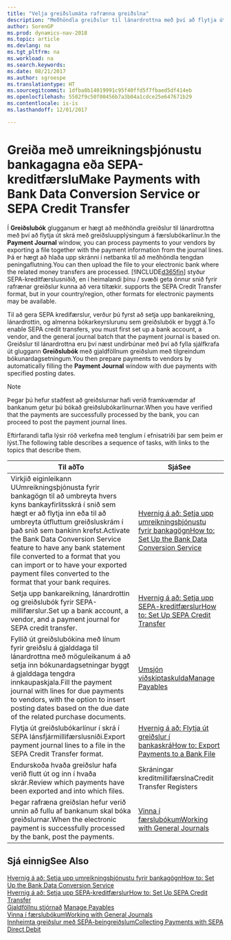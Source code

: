 ```yaml
---
title: "Velja greiðslumáta rafrænna greiðslna"
description: "Meðhöndla greiðslur til lánardrottna með því að flytja út skrá með greiðsluupplýsingum á færslubókarlínur."
author: SorenGP
ms.prod: dynamics-nav-2018
ms.topic: article
ms.devlang: na
ms.tgt_pltfrm: na
ms.workload: na
ms.search.keywords: 
ms.date: 08/21/2017
ms.author: sgroespe
ms.translationtype: HT
ms.sourcegitcommit: 1dfba8b14019991c95f40ffd5f7fbaed5df414eb
ms.openlocfilehash: 5502f9c50f00456b7a3b04a1cdce25e647671b29
ms.contentlocale: is-is
ms.lasthandoff: 12/01/2017

---
```

# <a name="make-payments-with-bank-data-conversion-service-or-sepa-credit-transfer"></a><span data-ttu-id="9e32b-103">Greiða með umreikningsþjónustu bankagagna eða SEPA-kreditfærslu</span><span class="sxs-lookup"><span data-stu-id="9e32b-103">Make Payments with Bank Data Conversion Service or SEPA Credit Transfer</span></span>
<span data-ttu-id="9e32b-104">Í **Greiðslubók** glugganum er hægt að meðhöndla greiðslur til lánardrottna með því að flytja út skrá með greiðsluupplýsingum á færslubókarlínur.</span><span class="sxs-lookup"><span data-stu-id="9e32b-104">In the **Payment Journal** window, you can process payments to your vendors by exporting a file together with the payment information from the journal lines.</span></span> <span data-ttu-id="9e32b-105">Þá er hægt að hlaða upp skránni í netbanka til að meðhöndla tengdan peningaflutning.</span><span class="sxs-lookup"><span data-stu-id="9e32b-105">You can then upload the file to your electronic bank where the related money transfers are processed.</span></span> [!INCLUDE[d365fin](includes/d365fin_md.md)]<span data-ttu-id="9e32b-106"> styður SEPA-kreditfærslusniðið, en í heimalandi þínu / svæði geta önnur snið fyrir rafrænar greiðslur kunna að vera tiltækir.</span><span class="sxs-lookup"><span data-stu-id="9e32b-106"> supports the SEPA Credit Transfer format, but in your country/region, other formats for electronic payments may be available.</span></span>   

 <span data-ttu-id="9e32b-107">Til að gera SEPA kredifærslur, verður þú fyrst að setja upp bankareikning, lánardrottin, og almenna bókarkeyrslurunu sem greiðslubók er byggt á.</span><span class="sxs-lookup"><span data-stu-id="9e32b-107">To enable SEPA credit transfers, you must first set up a bank account, a vendor, and the general journal batch that the payment journal is based on.</span></span> <span data-ttu-id="9e32b-108">Greiðslur til lánardrottna eru því næst undirbúnar með því að fylla sjálfkrafa út gluggann **Greiðslubók** með gjaldföllnum greiðslum með tilgreindum bókunardagsetningum.</span><span class="sxs-lookup"><span data-stu-id="9e32b-108">You then prepare payments to vendors by automatically filling the **Payment Journal** window with due payments with specified posting dates.</span></span>  

> [!NOTE]  
>  <span data-ttu-id="9e32b-109">Þegar þú hefur staðfest að greiðslurnar hafi verið framkvæmdar af bankanum getur þú bókað greiðslubókarlínurnar.</span><span class="sxs-lookup"><span data-stu-id="9e32b-109">When you have verified that the payments are successfully processed by the bank, you can proceed to post the payment journal lines.</span></span>  

 <span data-ttu-id="9e32b-110">Eftirfarandi tafla lýsir röð verkefna með tenglum í efnisatriði þar sem þeim er lýst.</span><span class="sxs-lookup"><span data-stu-id="9e32b-110">The following table describes a sequence of tasks, with links to the topics that describe them.</span></span>   

|<span data-ttu-id="9e32b-111">**Til að**</span><span class="sxs-lookup"><span data-stu-id="9e32b-111">**To**</span></span>|<span data-ttu-id="9e32b-112">**Sjá**</span><span class="sxs-lookup"><span data-stu-id="9e32b-112">**See**</span></span>|  
|------------|-------------|  
|<span data-ttu-id="9e32b-113">Virkjið eiginleikann UUmreikningsþjónusta fyrir bankagögn til að umbreyta hvers kyns bankayfirlitsskrá í snið sem hægt er að flytja inn eða til að umbreyta útfluttum greiðsluskrám í það snið sem bankinn krefst.</span><span class="sxs-lookup"><span data-stu-id="9e32b-113">Activate the Bank Data Conversion Service feature to have any bank statement file converted to a format that you can import or to have your exported payment files converted to the format that your bank requires.</span></span>|[<span data-ttu-id="9e32b-114">Hvernig á að: Setja upp umreikningsþjónustu fyrir bankagögn</span><span class="sxs-lookup"><span data-stu-id="9e32b-114">How to: Set Up the Bank Data Conversion Service</span></span>](bank-how-setup-bank-data-conversion-service.md)|  
|<span data-ttu-id="9e32b-115">Setja upp bankareikning, lánardrottin og greiðslubók fyrir SEPA-millifærslur.</span><span class="sxs-lookup"><span data-stu-id="9e32b-115">Set up a bank account, a vendor, and a payment journal for SEPA credit transfer.</span></span>|[<span data-ttu-id="9e32b-116">Hvernig á að: Setja upp SEPA-kreditfærslur</span><span class="sxs-lookup"><span data-stu-id="9e32b-116">How to: Set Up SEPA Credit Transfer</span></span>](finance-how-to-set-up-sepa-credit-transfer.md)|  
|<span data-ttu-id="9e32b-117">Fyllið út greiðslubókina með línum fyrir greiðslu á gjalddaga til lánardrottna með möguleikanum á að setja inn bókunardagsetningar byggt á gjalddaga tengdra innkaupaskjala.</span><span class="sxs-lookup"><span data-stu-id="9e32b-117">Fill the payment journal with lines for due payments to vendors, with the option to insert posting dates based on the due date of the related purchase documents.</span></span>|[<span data-ttu-id="9e32b-118">Umsjón viðskiptaskulda</span><span class="sxs-lookup"><span data-stu-id="9e32b-118">Manage Payables</span></span>](payables-manage-payables.md)|  
|<span data-ttu-id="9e32b-119">Flytja út greiðslubókarlínur í skrá í SEPA lánsfjármillifærslusniði.</span><span class="sxs-lookup"><span data-stu-id="9e32b-119">Export payment journal lines to a file in the SEPA Credit Transfer format.</span></span>|[<span data-ttu-id="9e32b-120">Hvernig á að: Flytja út greiðslur í bankaskrá</span><span class="sxs-lookup"><span data-stu-id="9e32b-120">How to: Export Payments to a Bank File</span></span>](payables-how-export-payments-bank-file.md)|  
|<span data-ttu-id="9e32b-121">Endurskoða hvaða greiðslur hafa verið flutt út og inn í hvaða skrár.</span><span class="sxs-lookup"><span data-stu-id="9e32b-121">Review which payments have been exported and into which files.</span></span>|<span data-ttu-id="9e32b-122">Skráningar kreditmillifærslna</span><span class="sxs-lookup"><span data-stu-id="9e32b-122">Credit Transfer Registers</span></span>|  
|<span data-ttu-id="9e32b-123">Þegar rafræna greiðslan hefur verið unnin að fullu af bankanum skal bóka greiðslurnar.</span><span class="sxs-lookup"><span data-stu-id="9e32b-123">When the electronic payment is successfully processed by the bank, post the payments.</span></span>|[<span data-ttu-id="9e32b-124">Vinna í færslubókum</span><span class="sxs-lookup"><span data-stu-id="9e32b-124">Working with General Journals</span></span>](ui-work-general-journals.md)|  

## <a name="see-also"></a><span data-ttu-id="9e32b-125">Sjá einnig</span><span class="sxs-lookup"><span data-stu-id="9e32b-125">See Also</span></span>  
[<span data-ttu-id="9e32b-126">Hvernig á að: Setja upp umreikningsþjónustu fyrir bankagögn</span><span class="sxs-lookup"><span data-stu-id="9e32b-126">How to: Set Up the Bank Data Conversion Service</span></span>](bank-how-setup-bank-data-conversion-service.md)  
[<span data-ttu-id="9e32b-127">Hvernig á að: Setja upp SEPA-kreditfærslur</span><span class="sxs-lookup"><span data-stu-id="9e32b-127">How to: Set Up SEPA Credit Transfer</span></span>](finance-how-to-set-up-sepa-credit-transfer.md)  
<span data-ttu-id="9e32b-128">[Gjaldföllnu stjórnað](payables-manage-payables.md) </span><span class="sxs-lookup"><span data-stu-id="9e32b-128">[Manage Payables](payables-manage-payables.md) </span></span>  
[<span data-ttu-id="9e32b-129">Vinna í færslubókum</span><span class="sxs-lookup"><span data-stu-id="9e32b-129">Working with General Journals</span></span>](ui-work-general-journals.md)  
[<span data-ttu-id="9e32b-130">Innheimta greiðslur með SEPA-beingreiðslum</span><span class="sxs-lookup"><span data-stu-id="9e32b-130">Collecting Payments with SEPA Direct Debit</span></span>](finance-collect-payments-with-sepa-direct-debit.md)   

